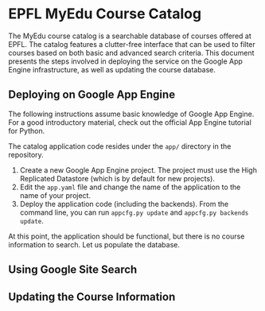 EPFL MyEdu Course Catalog
=========================

The MyEdu course catalog is a searchable database of courses offered at EPFL.  The catalog features a clutter-free interface that can be used to filter courses based on both basic and advanced search criteria.  This document presents the steps involved in deploying the service on the Google App Engine infrastructure, as well as updating the course database. 

Deploying on Google App Engine
------------------------------

The following instructions assume basic knowledge of Google App Engine.  For a good introductory material, check out the official App Engine tutorial for Python.

The catalog application code resides under the ``app/`` directory in the repository.

1. Create a new Google App Engine project.  The project must use the High Replicated Datastore (which is by default for new projects).
2. Edit the ``app.yaml`` file and change the name of the application to the name of your project.
3. Deploy the application code (including the backends).  From the command line, you can run ``appcfg.py update`` and ``appcfg.py backends update``.

At this point, the application should be functional, but there is no course information to search.  Let us populate the database.


Using Google Site Search
------------------------


Updating the Course Information
-------------------------------
